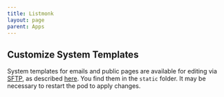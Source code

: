 ```yaml
---
title: Listmonk
layout: page
parent: Apps
---
```


## Customize System Templates
System templates for emails and public pages are available for editing via [SFTP](/faq/#accessing-pod-files-using-sftp), as described [here](https://listmonk.app/docs/templating/#system-templates). You find them in the `static` folder. It may be necessary to restart the pod to apply changes.